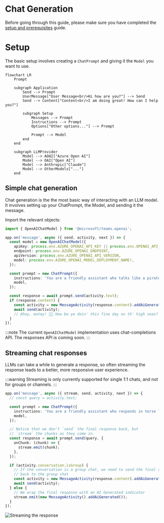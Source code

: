 # Chat Generation

Before going through this guide, please make sure you have completed the [setup and prerequisites](./setup-and-prereqs.md) guide.

# Setup

The basic setup involves creating a `ChatPrompt` and giving it the `Model` you want to use.

```mermaid
flowchart LR
    Prompt

    subgraph Application
        Send --> Prompt
        UserMessage["User Message<br/>Hi how are you?"] --> Send
        Send --> Content["Content<br/>I am doing great! How can I help you?"]

        subgraph Setup
            Messages --> Prompt
            Instructions --> Prompt
            Options["Other options..."] --> Prompt

            Prompt --> Model
        end
    end

    subgraph LLMProvider
        Model --> AOAI["Azure Open AI"]
        Model --> OAI["Open AI"]
        Model --> Anthropic["Claude"]
        Model --> OtherModels["..."]
    end
```

## Simple chat generation

Chat generation is the the most basic way of interacting with an LLM model. It involves setting up your ChatPrompt, the Model, and sending it the message.

Import the relevant objects:

```ts
import { OpenAIChatModel } from '@microsoft/teams.openai';
```

```ts
app.on('message', async ({ send, activity, next }) => {
  const model = new OpenAIChatModel({
    apiKey: process.env.AZURE_OPENAI_API_KEY || process.env.OPENAI_API_KEY,
    endpoint: process.env.AZURE_OPENAI_ENDPOINT,
    apiVersion: process.env.AZURE_OPENAI_API_VERSION,
    model: process.env.AZURE_OPENAI_MODEL_DEPLOYMENT_NAME!,
  });

  const prompt = new ChatPrompt({
    instructions: 'You are a friendly assistant who talks like a pirate',
    model,
  });

  const response = await prompt.send(activity.text);
  if (response.content) {
    const activity = new MessageActivity(response.content).addAiGenerated();
    await send(activity);
    // Ahoy, matey! 🏴‍☠️ How be ye doin' this fine day on th' high seas? What can this ol’ salty sea dog help ye with? 🚢☠️
  }
});
```

:::note
The current `OpenAIChatModel` implementation uses chat-completions API. The responses API is coming soon.
:::

## Streaming chat responses

LLMs can take a while to generate a response, so often streaming the response leads to a better, more responsive user experience.

:::warning
Streaming is only currently supported for single 1:1 chats, and not for groups or channels.
:::

```ts
app.on('message', async ({ stream, send, activity, next }) => {
  // const query = activity.text;

  const prompt = new ChatPrompt({
    instructions: 'You are a friendly assistant who responds in terse language',
    model,
  });

  // Notice that we don't `send` the final response back, but
  // `stream` the chunks as they come in
  const response = await prompt.send(query, {
    onChunk: (chunk) => {
      stream.emit(chunk);
    },
  });

  if (activity.conversation.isGroup) {
    // If the conversation is a group chat, we need to send the final response
    // back to the group chat
    const activity = new MessageActivity(response.content).addAiGenerated();
    await send(activity);
  } else {
    // We wrap the final response with an AI Generated indicator
    stream.emit(new MessageActivity().addAiGenerated());
  }
});
```

![Streaming the response](~/assets/screenshots/streaming-chat.gif)
